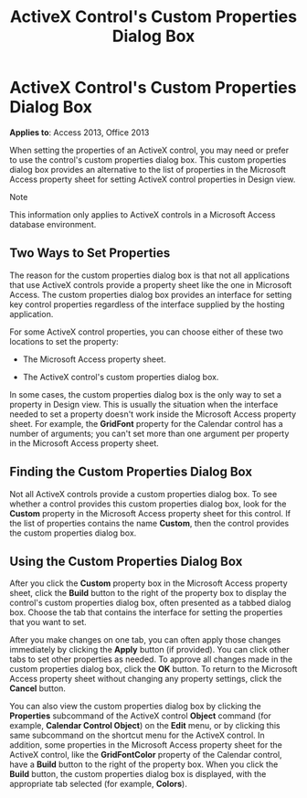 ﻿---
title: ActiveX Control's Custom Properties Dialog Box
TOCTitle: ActiveX Control's Custom Properties Dialog Box
ms:assetid: 124cf679-6efc-567a-84d1-8057dec93bde
ms:mtpsurl: https://msdn.microsoft.com/library/Ff845396(v=office.15)
ms:contentKeyID: 48543338
ms.date: 09/18/2015
mtps_version: v=office.15
f1_keywords:
- vbaac10.chm4040
f1_categories:
- Office.Version=v15
---

# ActiveX Control's Custom Properties Dialog Box

**Applies to**: Access 2013, Office 2013

When setting the properties of an ActiveX control, you may need or prefer to use the control's custom properties dialog box. This custom properties dialog box provides an alternative to the list of properties in the Microsoft Access property sheet for setting ActiveX control properties in Design view.

> [!NOTE]
> This information only applies to ActiveX controls in a Microsoft Access database environment.



## Two Ways to Set Properties

The reason for the custom properties dialog box is that not all applications that use ActiveX controls provide a property sheet like the one in Microsoft Access. The custom properties dialog box provides an interface for setting key control properties regardless of the interface supplied by the hosting application.

For some ActiveX control properties, you can choose either of these two locations to set the property:

  - The Microsoft Access property sheet.

  - The ActiveX control's custom properties dialog box.

In some cases, the custom properties dialog box is the only way to set a property in Design view. This is usually the situation when the interface needed to set a property doesn't work inside the Microsoft Access property sheet. For example, the **GridFont** property for the Calendar control has a number of arguments; you can't set more than one argument per property in the Microsoft Access property sheet.

## Finding the Custom Properties Dialog Box

Not all ActiveX controls provide a custom properties dialog box. To see whether a control provides this custom properties dialog box, look for the **Custom** property in the Microsoft Access property sheet for this control. If the list of properties contains the name **Custom**, then the control provides the custom properties dialog box.

## Using the Custom Properties Dialog Box

After you click the **Custom** property box in the Microsoft Access property sheet, click the **Build** button to the right of the property box to display the control's custom properties dialog box, often presented as a tabbed dialog box. Choose the tab that contains the interface for setting the properties that you want to set.

After you make changes on one tab, you can often apply those changes immediately by clicking the **Apply** button (if provided). You can click other tabs to set other properties as needed. To approve all changes made in the custom properties dialog box, click the **OK** button. To return to the Microsoft Access property sheet without changing any property settings, click the **Cancel** button.

You can also view the custom properties dialog box by clicking the **Properties** subcommand of the ActiveX control **Object** command (for example, **Calendar Control Object**) on the **Edit** menu, or by clicking this same subcommand on the shortcut menu for the ActiveX control. In addition, some properties in the Microsoft Access property sheet for the ActiveX control, like the **GridFontColor** property of the Calendar control, have a **Build** button to the right of the property box. When you click the **Build** button, the custom properties dialog box is displayed, with the appropriate tab selected (for example, **Colors**).

